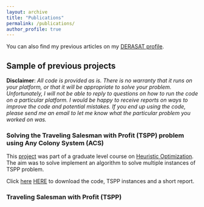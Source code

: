 ```yaml
---
layout: archive
title: "Publications"
permalink: /publications/
author_profile: true
---
```



You can also find my previous articles on my [DERASAT profile](https://www.derasat.org.bh/research-analysis/experts/abdulaziz-aldosseri/).

## Sample of previous projects
**Disclaimer**: _All code is provided as is. There is no warranty that it runs on your platform, or that it will be appropriate to solve your problem. Unfortunately, I will not be able to reply to questions on how to run the code on a particular platform. I would be happy to receive reports on ways to improve the code and potential mistakes. If you end up using the code, please send me an email to let me know what the particular problem you worked on was._

### Solving the Traveling Salesman with Profit (TSPP) problem using Any Colony System (ACS)
This [project](https://github.com/Abdulaziz-Aldoseri/abdulaziz-aldoseri.github.io/blob/master/_misc/Project.pdf) was part of a graduate level course on [Heuristic Optimization](https://github.com/Abdulaziz-Aldoseri/abdulaziz-aldoseri.github.io/blob/master/_misc/IE_517_syllabus.PDF). The aim was to solve implement an algorithm to solve multiple instances of TSPP problem.

Click [here](https://github.com/Abdulaziz-Aldoseri/abdulaziz-aldoseri.github.io/blob/master/_misc/TSPP.rar) <a href="https://github.com/Abdulaziz-Aldoseri/abdulaziz-aldoseri.github.io/blob/master/_misc/TSPP.rar">HERE</a> to download the code, TSPP instances and a short report.

### Traveling Salesman with Profit (TSPP)



